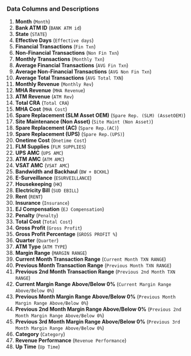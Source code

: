 ### Data Columns and Descriptions

1. **Month** (`Month`)
2. **Bank ATM ID** (`BANK ATM id`)
3. **State** (`STATE`)
4. **Effective Days** (`Effective days`)
5. **Financial Transactions** (`Fin Txn`)
6. **Non-Financial Transactions** (`Non Fin Txn`)
7. **Monthly Transactions** (`Monthly Txn`)
8. **Average Financial Transactions** (`AVG Fin Txn`)
9. **Average Non-Financial Transactions** (`AVG Non Fin Txn`)
10. **Average Total Transactions** (`AVG Total TXN`)
11. **Monthly Revenue** (`Monthly Rev`)
12. **MHA Revenue** (`MHA Revenue`)
13. **ATM Revenue** (`ATM Rev`)
14. **Total CRA** (`Total CRA`)
15. **MHA Cost** (`MHA Cost`)
16. **Spare Replacement (SLM Asset OEM)** (`Spare Rep. (SLM) (AssetOEM)`)
17. **Site Maintenance (Non Asset)** (`Site Maint (Non Asset)`)
18. **Spare Replacement (AC)** (`Spare Rep.(AC)`)
19. **Spare Replacement (UPS)** (`Spare Rep.(UPS)`)
20. **Onetime Cost** (`Onetime Cost`)
21. **FLM Supplies** (`FLM SUPPLIES`)
22. **UPS AMC** (`UPS AMC`)
23. **ATM AMC** (`ATM AMC`)
24. **VSAT AMC** (`VSAT AMC`)
25. **Bandwidth and Backhaul** (`BW + BCKHL`)
26. **E-Surveillance** (`ESURVEILLANCE`)
27. **Housekeeping** (`HK`)
28. **Electricity Bill** (`SUD EBILL`)
29. **Rent** (`RENT`)
30. **Insurance** (`Insurance`)
31. **EJ Compensation** (`EJ Compensation`)
32. **Penalty** (`Penalty`)
33. **Total Cost** (`Total Cost`)
34. **Gross Profit** (`Gross Profit`)
35. **Gross Profit Percentage** (`GROSS PROFIT %`)
36. **Quarter** (`Quarter`)
37. **ATM Type** (`ATM TYPE`)
38. **Margin Range** (`MARGIN RANGE`)
39. **Current Month Transaction Range** (`Current Month TXN RANGE`)
40. **Previous Month Transaction Range** (`Previous Month TXN RANGE`)
41. **Previous 2nd Month Transaction Range** (`Previous 2nd Month TXN RANGE`)
42. **Current Margin Range Above/Below 0%** (`Current Margin Range Above/Below 0%`)
43. **Previous Month Margin Range Above/Below 0%** (`Previous Month Margin Range Above/Below 0%`)
44. **Previous 2nd Month Margin Range Above/Below 0%** (`Previous 2nd Month Margin Range Above/Below 0%`)
45. **Previous 3rd Month Margin Range Above/Below 0%** (`Previous 3rd Month Margin Range Above/Below 0%`)
46. **Category** (`Category`)
47. **Revenue Performance** (`Revenue Performance`)
48. **Up Time** (`Up Time`)
